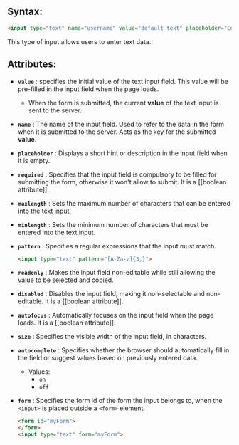 ## Syntax:
```html
<input type="text" name="username" value="default text" placeholder="Enter Username">
```

This type of input allows users to enter text data.

## Attributes:
- **`value`** : specifies the initial value of the text input field. This value will be pre-filled in the input field when the page loads.
	- When the form is submitted, the current **value** of the text input is sent to the server.
- **`name`** : The name of the input field. Used to refer to the data in the form when it is submitted to the server. Acts as the key for the submitted **value**.
- **`placeholder`** : Displays a short hint or description in the input field when it is empty.
- **`required`** : Specifies that the input field is compulsory to be filled for submitting the form, otherwise it won't allow to submit. It is a [[boolean attribute]].
- **`maxlength`** : Sets the maximum number of characters that can be entered into the text input.
- **`minlength`** : Sets the minimum number of characters that must be entered into the text input.
- **`pattern`** : Specifies a regular expressions that the input must match.
	```html
	<input type="text" pattern="[A-Za-z]{3,}">
	```
	
- **`readonly`** : Makes the input field non-editable while still allowing the value to be selected and copied.
- **`disabled`** : Disables the input field, making it non-selectable and non-editable. It is a [[boolean attribute]].
- **`autofocus`** : Automatically focuses on the input field when the page loads. It is a [[boolean attribute]].
- **`size`** : Specifies the visible width of the input field, in characters.
- **`autocomplete`** : Specifies whether the browser should automatically fill in the field or suggest values based on previously entered data.
	- Values:
		- `on`
		- `off`
- **`form`** : Specifies the form id of the form the input belongs to, when the `<input>` is placed outside a `<form>` element.
	```html
	<form id="myForm">
	</form>
	<input type="text" form="myForm">
	```
